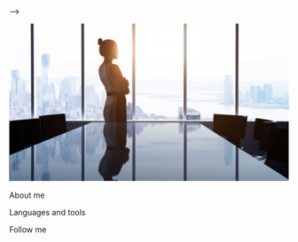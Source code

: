 <!-- ### Hi there 👋

<!--
**natalyVozna/natalyVozna** is a ✨ _special_ ✨ repository because its `README.md` (this file) appears on your GitHub profile.

Here are some ideas to get you started:

- 🔭 I’m currently working on ...
- 🌱 I’m currently learning ...
- 👯 I’m looking to collaborate on ...
- 🤔 I’m looking for help with ...
- 💬 Ask me about ...
- 📫 How to reach me: ...
- 😄 Pronouns: ...
- ⚡ Fun fact: ...
--> -->

[![Header](https://github.com/natalyVozna/natalyVozna/blob/main/assets/getty_502964352_128031.jpeg)]()

About me

Languages and tools

Follow me
